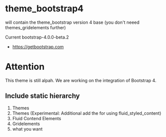 # theme_bootstrap4
will contain the theme_bootstrap version 4 base
(you don't neeed themes_gridelements further)

Current bootstrap-4.0.0-beta.2
* https://getbootstrap.com


Attention
=========
This theme is still alpah. We are working on the integration of Bootstrap 4.



Include static hierarchy
------------------------
1. Themes
2. Themes (Experimental: Additional add the for using fluid_styled_content)
3. Fluid Contend Elements
4. Gridelements 
5. what you want
